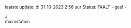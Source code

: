 laatste update: 
di 31-10-2023  2:56   uur 
Status: FAALT - geel - 
<div class="service R">J</div><div class="service Y">microstation</div>